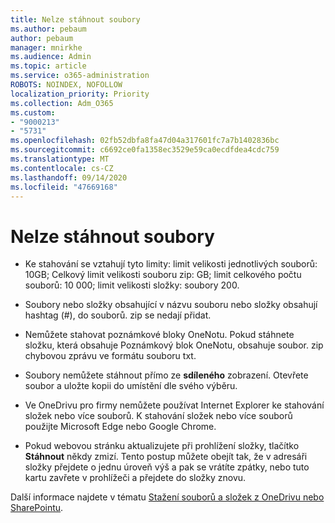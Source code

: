 ```yaml
---
title: Nelze stáhnout soubory
ms.author: pebaum
author: pebaum
manager: mnirkhe
ms.audience: Admin
ms.topic: article
ms.service: o365-administration
ROBOTS: NOINDEX, NOFOLLOW
localization_priority: Priority
ms.collection: Adm_O365
ms.custom:
- "9000213"
- "5731"
ms.openlocfilehash: 02fb52dbfa8fa47d04a317601fc7a7b1402836bc
ms.sourcegitcommit: c6692ce0fa1358ec3529e59ca0ecdfdea4cdc759
ms.translationtype: MT
ms.contentlocale: cs-CZ
ms.lasthandoff: 09/14/2020
ms.locfileid: "47669168"
---
```

# <a name="unable-to-download-files"></a>Nelze stáhnout soubory

- Ke stahování se vztahují tyto limity: limit velikosti jednotlivých souborů: 10GB; Celkový limit velikosti souboru zip: GB; limit celkového počtu souborů: 10 000; limit velikosti složky: soubory 200.
- Soubory nebo složky obsahující v názvu souboru nebo složky obsahují hashtag (#), do souborů. zip se nedají přidat.  
    
- Nemůžete stahovat poznámkové bloky OneNotu. Pokud stáhnete složku, která obsahuje Poznámkový blok OneNotu, obsahuje soubor. zip chybovou zprávu ve formátu souboru txt.  
    
- Soubory nemůžete stáhnout přímo ze **sdíleného**  zobrazení. Otevřete soubor a uložte kopii do umístění dle svého výběru.  
    
- Ve OneDrivu pro firmy nemůžete používat Internet Explorer ke stahování složek nebo více souborů. K stahování složek nebo více souborů použijte Microsoft Edge nebo Google Chrome.  
    
- Pokud webovou stránku aktualizujete při prohlížení složky, tlačítko **Stáhnout** někdy zmizí. Tento postup můžete obejít tak, že v adresáři složky přejdete o jednu úroveň výš a pak se vrátíte zpátky, nebo tuto kartu zavřete v prohlížeči a přejdete do složky znovu.  
    
Další informace najdete v tématu [Stažení souborů a složek z OneDrivu nebo SharePointu](https://support.office.com/article/download-files-and-folders-from-onedrive-or-sharepoint-5c7397b7-19c7-4893-84fe-d02e8fa5df05).